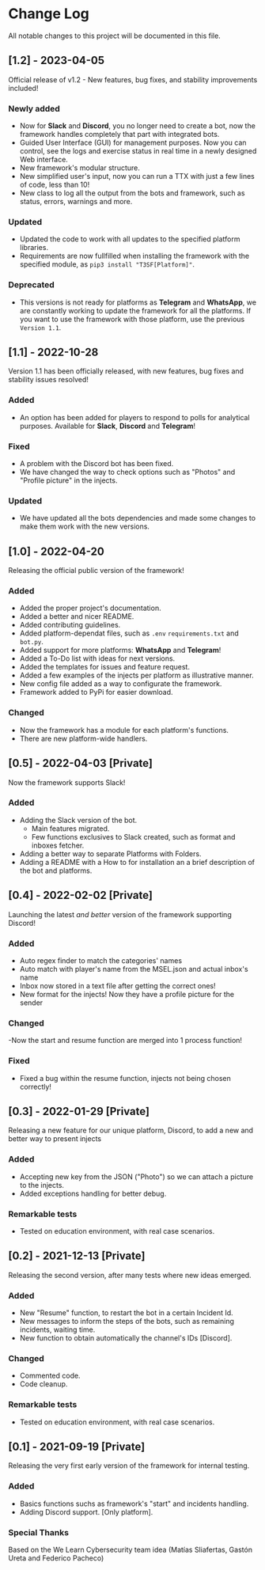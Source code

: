 # Change Log
All notable changes to this project will be documented in this file.

## [1.2] - 2023-04-05

Official release of v1.2 - New features, bug fixes, and stability improvements included!

### Newly added
- Now for **Slack** and **Discord**, you no longer need to create a bot, now the framework handles completely that part with integrated bots.
- Guided User Interface (GUI) for management purposes. Now you can control, see the logs and exercise status in real time in a newly designed Web interface.
- New framework's modular structure.
- New simplified user's input, now you can run a TTX with just a few lines of code, less than 10!
- New class to log all the output from the bots and framework, such as status, errors, warnings and more.

### Updated
- Updated the code to work with all updates to the specified platform libraries.
- Requirements are now fullfilled when installing the framework with the specified module, as `pip3 install "T3SF[Platform]"`.

### Deprecated
- This versions is not ready for platforms as **Telegram** and **WhatsApp**, we are constantly working to update the framework for all the platforms. If you want to use the framework with those platform, use the previous `Version 1.1`.

## [1.1] - 2022-10-28

Version 1.1 has been officially released, with new features, bug fixes and stability issues resolved!

### Added
- An option has been added for players to respond to polls for analytical purposes. Available for **Slack**, **Discord** and **Telegram**!

### Fixed
- A problem with the Discord bot has been fixed.
- We have changed the way to check options such as "Photos" and "Profile picture" in the injects.

### Updated
- We have updated all the bots dependencies and made some changes to make them work with the new versions.


## [1.0] - 2022-04-20 

Releasing the official public version of the framework!

### Added
- Added the proper project's documentation.
- Added a better and nicer README.
- Added contributing guidelines.
- Added platform-dependat files, such as `.env` `requirements.txt` and `bot.py`.
- Added support for more platforms: **WhatsApp** and **Telegram**!
- Added a To-Do list with ideas for next versions.
- Added the templates for issues and feature request.
- Added a few examples of the injects per platform as illustrative manner.
- New config file added as a way to configurate the framework.
- Framework added to PyPi for easier download.

### Changed
- Now the framework has a module for each platform's functions.
- There are new platform-wide handlers.


## [0.5] - 2022-04-03 [Private]

Now the framework supports Slack!

### Added
- Adding the Slack version of the bot.
  - Main features migrated.
  - Few functions exclusives to Slack created, such as format and inboxes fetcher.
- Adding a better way to separate Platforms with Folders.
- Adding a README with a How to for installation an a brief description of the bot and platforms.


## [0.4] - 2022-02-02 [Private]

Launching the latest _and better_ version of the framework supporting Discord! 

### Added
- Auto regex finder to match the categories' names
- Auto match with player's name from the MSEL.json and actual inbox's name
- Inbox now stored in a text file after getting the correct ones!
- New format for the injects! Now they have a profile picture for the sender

### Changed
-Now the start and resume function are merged into 1 process function!

### Fixed
- Fixed a bug within the resume function, injects not being chosen correctly!


## [0.3] - 2022-01-29 [Private]

Releasing a new feature for our unique platform, Discord, to add a new and better way to present injects

### Added
- Accepting new key from the JSON ("Photo") so we can attach a picture to the injects.
- Added exceptions handling for better debug.

### Remarkable tests
- Tested on education environment, with real case scenarios.


## [0.2] - 2021-12-13 [Private]

Releasing the second version, after many tests where new ideas emerged.

### Added
- New "Resume" function, to restart the bot in a certain Incident Id.
- New messages to inform the steps of the bots, such as remaining incidents, waiting time.
- New function to obtain automatically the channel's IDs [Discord].
 
### Changed
- Commented code.
- Code cleanup.

### Remarkable tests
- Tested on education environment, with real case scenarios.

 
## [0.1] - 2021-09-19 [Private]

Releasing the very first early version of the framework for internal testing.

### Added
- Basics functions suchs as framework's "start" and incidents handling.
- Adding Discord support. [Only platform].

### Special Thanks
Based on the We Learn Cybersecurity team idea (Matías Sliafertas, Gastón Ureta and Federico Pacheco)